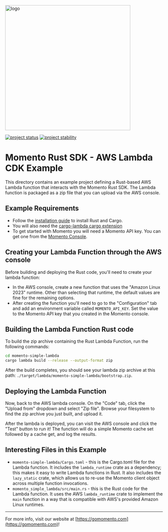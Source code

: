 <img src="https://docs.momentohq.com/img/momento-logo-forest.svg" alt="logo" width="400"/>

[![project status](https://momentohq.github.io/standards-and-practices/badges/project-status-official.svg)](https://github.com/momentohq/standards-and-practices/blob/main/docs/momento-on-github.md)
[![project stability](https://momentohq.github.io/standards-and-practices/badges/project-stability-beta.svg)](https://github.com/momentohq/standards-and-practices/blob/main/docs/momento-on-github.md)


# Momento Rust SDK - AWS Lambda CDK Example

This directory contains an example project defining a Rust-based AWS Lambda function that interacts with the Momento Rust SDK.
The Lambda function is packaged as a zip file that you can upload via the AWS console.

## Example Requirements

- Follow the [installation guide](https://doc.rust-lang.org/cargo/getting-started/installation.html) to install Rust and Cargo.
- You will also need the [cargo-lambda cargo extension](https://www.cargo-lambda.info/)
- To get started with Momento you will need a Momento API key. You can get one from the [Momento Console](https://console.gomomento.com).

## Creating your Lambda Function through the AWS console

Before building and deploying the Rust code, you'll need to create your lambda function:

- In the AWS console, create a new function that uses the "Amazon Linux 2023" runtime. Other than selecting that runtime,
  the default values are fine for the remaining options.
- After creating the function you'll need to go to the "Configuration" tab and add an environment variable called
  `MOMENTO_API_KEY`. Set the value to the Momento API key that you created in the Momento console.

## Building the Lambda Function Rust code

To build the zip archive containing the Rust Lambda Function, run the following commands:

```bash
cd momento-simple-lambda
cargo lambda build --release --output-format zip
```

After the build completes, you should see your lambda zip archive at this path: `./target/lambda/momento-simple-lambda/bootstrap.zip`.

## Deploying the Lambda Function

Now, back to the AWS lambda console. On the "Code" tab, click the "Upload from" dropdown and select "Zip file". Browse your
filesystem to find the zip archive you just built, and upload it.

After the lambda is deployed, you can visit the AWS console and click the "Test" button to run it! The function will
do a simple Momento cache set followed by a cache get, and log the results.

## Interesting Files in this Example

- `momento-simple-lambda/Cargo.toml` - this is the Cargo.toml file for the Lambda function. It includes the `lambda_runtime`
  crate as a dependency; this makes it easy to write Lambda functions in Rust. It also includes the `lazy_static` crate,
  which allows us to re-use the Momento client object across multiple function invocations.
- `momento_simple_lambda/src/main.rs` - this is the Rust code for the Lambda function. It uses the AWS `lambda_runtime`
  crate to implement the `main` function in a way that is compatible with AWS's provided Amazon Linux runtimes.

----------------------------------------------------------------------------------------
For more info, visit our website at [https://gomomento.com](https://gomomento.com)!
